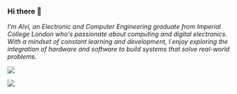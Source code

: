 ### Hi there 👋  

*I'm Alvi, an Electronic and Computer Engineering graduate from Imperial College London who's passionate about computing and digital electronics. With a mindset of constant learning and development, I enjoy exploring the integration of hardware and software to build systems that solve real-world problems.*  

![](https://github-readme-streak-stats.herokuapp.com/?user=alvi-codes&theme=gotham&include_all_commits=true&hide_current_streak=true)

![](https://github-readme-stats.vercel.app/api/top-langs/?username=alvi-codes&theme=gotham&include_all_commits=true&count_private=false&layout=compact&exclude_repo=FlappyGA,MazeMaster&langs_count=10)



